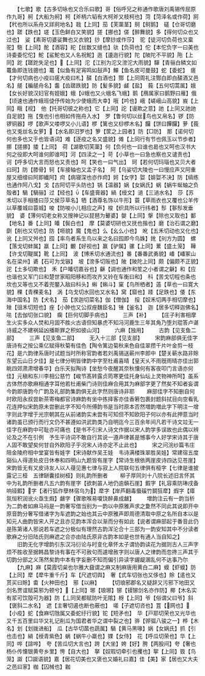 <!-- { "loadSidebar": true } -->
　　【七歌】歌【古多切咏也又合乐曰歌】哥【俗呼兄之称通作歌唐刘禹锡传屈原作九哥】舸【大船为舸】柯【斧柄六韬有大柯斧又枝柯也】菏【菏泽名或作荷】牁【杙也所以系舟又牂牁地名】戨【上同】茄【芙蕖茎】鴚【鴚鹅】　磋【仓哥切磨也】蹉【跌也】瑳【玉色鲜白又笑貌】搓【挪也】傞【醉舞貌】多【得何切众也又过也】　娑【素哥切婆娑舞也又衣貌】挱【摩挱或作莎】　驼【徒河切负荷也又槖驼】駞【上同】酡【酒容】紽【丝数又缝也】驮【负荷也】佗【本佗负字一曰美也诗委委佗佗】鮀【鲨鮀也又人名祝鮀】迤【逶迤行貌】陀【陂陀不平貌】陁【上同】跎【蹉跎失足也】【上同】沱【江别为沱又滂沱大雨貌】驒【青骊白鳞文如鼍鱼即连钱骢也】鼍【似鱼有足宵鸣如鼔声】鱓【鱼名皮可曼鼓】蛇【委蛇】　瘥【才何切病也小疫曰瘥大疫曰札】醝【白酒也】酂【上同周礼注酂白即白醝酒又邑名】艖【艑艖舟名】齹【齿蹉跌貌】防【髪多貌】鹾【盐】　莪【五何切蒿属】娥【女长好貌汉妇官有娙娥】蛾【蛾也又火蛾名飞蛾】鹅【鴈属家曰鹅野曰雁】俄【顷速也通作蛾班偼伃传始为少使蛾而大幸】哦【吟也】峨【嵯峨山高貌】峩【上同】睋【视】　他【托哥切彼之称也】它【上同】詑【谩欺之意】訑【上同又訑訑自足貌】拖【曳也引也相如传拖舟入水】　罗【鲁何切以丝鸟也又帛名】锣【防锣铜器】啰【歌声又喽啰又小儿语】椤【篱也又桫椤木名】饠【饼曰饆饠】萝【莪也又兎丝名女萝】【水名即汨罗也】箩【筐之上园者】防【□防】　那【诺何切何也多也又于也皆语词】难【逐疫之名又盛貌】傩【上同行有节也佩玉以节歩者】挪【搓挪】捼【上同】　荷【湖歌切芙蕖】何【负何也一曰谁也曷也又呵也汉书大何之役即大呵谁何即谁呵】河【四渎之一】苛【小草也一曰急也察也又谴责也】　诃【呼多切大言而怒也又责也】呵【笑也一曰气出】　珂【若何切玛瑙也又贝大者曰珂】防【膝骨】轲【车接轴也又孟子名】　阿【乌娑切大陵也一曰慢应声又阿重屋又细缯曰阿即纎阿】疴【病寝深也亦作疴】妸【女字】娿【媕娿不决】防【缟练也通作阿八戈】戈【古阿切平头防也】锅【温器】娲【女娲氏】蜗【蜗牛蜒蚰之负殻者】騧【騧骊】过【经也】【车盛膏器】緺【绶文】濄【三濄水名】　莎【苏禾切以手相捼曰莎又侯莎草名】牺【酒尊名饰以牛形】蓑【草雨衣也又覆也公羊传以草覆城曰蓑城】唆【防唆小儿相应之声】梭【织具所以行纬者】髿【鬖髿发垂貌】　婆【薄何切老女称又搜神记以琵琶为鼙婆】媻【上同】搫【除也又取也】鄱【地名】番【上同】皤【鬓白也】　摩【莫婆切研也又抚也揩也】磨【治石谓之磨】劘【削也又切也】防【咂貌】魔【鬼也】么【幺么小也】　吪【五禾切动也又化也】讹【上同又舛也】囮【率鸟者系生鸟以来之名曰囮即今鸟姝】鈋【刓方为圆】　螺【落戈切蚌属】蠃【上同】覼【好视也】赢【驴属】骡【上同】蔂【盛土笼】　鞾【许戈切鞮属】靴【上同】　波【博禾切水通流也】番【番番武勇貌】嶓【嶓冢山名在梁州】碆【石可为戈镞】　坡【滂多切阪也】陂【陂陀上同】颇【偏颇不正貌】詑【土多切欺也】　禾【户皤切嘉谷也】龢【调也通作和笙之小者谓之龢】和【应也谐也又军门曰和楚世家昭阳移和而攻齐又铃在车衡曰和】　科【苦戈切程也条也坎也又等也又不着兜鍪入敌曰科头】蝌【蝌斗】窠【鸟所栖者】薖【草也一曰寛大貌】稞【青稞麦名】　涡【乌戈切水回也又水名】窝【窟也】踒【足跌也】倭【东海中国名】防【犬名】　茄【求迦切菜名】伽【僧伽】　挼【奴禾切两手相切摩也】　矬【徂禾切短也】痤【小肿也又公叔痤魏臣名】锉【釜名】　迦【居多切释迦佛名】　呿【去伽切张口貌】　瘸【巨何切脚手病也】
　　三声【补】
　　【庄子利害相摩生火实多众人焚和月固不胜火古语但知暴虎不知冯河鹿生三年其角乃堕刘琨答卢谌诗威之不建祸延凶播斯罪之积如彼山河】
　　六麻【独用】
　　古韵【见支鱼二部】
　　三声【见支鱼二部】
　　无入十三部【见支部】
　　宋韵麻部俱无佳字唐诗有之按公乘亿赋得秋菊有佳色【陶令篱边菊秋来色自佳翠攒千片叶金剪一枝花】是六韵律系唐时试题当时所称官韵者若刘禹锡送蕲州李郎中【楚关蕲水路非賖东望云山日夕佳】是七律分明皆律韵中字至杜甫喜晴【皇天乆不雨旣雨晴亦佳出郭眺四郊肃肃增春华】白乐天拟陶诗【坐愁今夜醒其奈秋懐何有客夜叩门言语亦何佳】元稹和东川李相公慈竹【峻节髙转露贞筠寒更佳托身仙坛上灵物神所呵】虽系古体然亦歌麻相通字耳他若杜甫柴门诗则佳麻合用其为麻部字更了然矣不知者妄谓今韵即唐韵今广韵及礼部韵集韵俱无此字然则唐诗非耶
　　麻部佳字不知删自何时欧阳永叔尝新茶寄梅都官诗麻韵有坐中拣择客亦佳香箬包裹封题斜拭目向空看乳花连押似宋韵原未尝删此字不知今所傅韵书是当时原本否然増韵増此字下明注一增字则此字增于光宗朝其在从前诸韵实未尝有可知但不知欧阳子何以亦有此押意当时诸韵虽已颁行而行文仍不甚遵如洪武韵类乃自明迄今三百余年间凡若干诗文竝无一佳字在麻韵中可耻亦可痛也【是书不引宋人诗文作据以宋人韵学多误故也此偶以辨论及之不在引例　予生平诗词不敢自行其说一遵声律甚是憾事今人好学宋诗其于唐人固不敢望矣何甘自外欧阳子乎况宋人诗亦定不止此也】
　　宋之问浣纱篇韦庄陪金陵府相中堂宴皆有娃字【宋诗献作吴王娃　韦诗满楼珠翠胜吴娃】常建宿五度谿仙人得道处皮日休奉和四明山九题皆有崖字【常诗生根依两崖皮诗四达见苍崖】宋韵皆无有又皮诗友人以人葠见惠七律与寂上人院联句五律俱有桠字【七律是谁披露记三桠　五律缾囊挂树桠】则礼韵所删者
　　柳子厚同刘十八院长述旧言怀其中为礼韵所删者凡五六韵有崖字【欲刺苖人地仍逾贑石崖】鍜字【礼容乘防琫戌备响铔鍜】字【渚行狐作孽林宿乌为】犘字【岸芦翻毒蜃磎竹鬬狂犘】煆字【瘴氛恒积润讹火亟生煆】皻字【骤歌喉易嗄饶醉鼻成皻】
　　増韵注云有一韵当析为二韵者如麻马祃是一韵奢写借当别为一韵以中原雅声求之夐然不同此其说即开中原音韵分奢写借诸字为车遮韵之始也其云中原雅声即周德清取中原之名所自本以是知元人曲韵皆宋人开之且亦见韵本浑合以渐而分有如此【说者谓麻部起于番音此仍是陈第诸人邪说若车遮之分极似有理然古韵浑沦合十三部为一韵安知其中不分读者歌麻之分旧陆氏则麻遮之合亦由陆氏原非古韵本如是也世有通人当自知之】
　　旧韵无化字增韵引东汉冯衍论与时变化章怀太子谓协韵读花为据则古人三声字烦不胜收至据韩昌黎诗有事在不可赦句而遽增赦字则以唐人之律韵而忽搀三声其于切韵分部之义荡然矣韵中本有字妄删不知而偏引异读字龌龊溷乱何不达事乃尔
　　【九麻】麻【莫霞切枲也尔雅大鼗谓之麻又制麻唐用黄白二麻】蟆【虾蟆】防【上同】犘【犘牛重千斤】车【尺遮切舆】　奢【式车切张也又侈也】賖【逺也又贳买曰賖】畬【火种田也】　邪【以麻】
　　【切琅邪郡名又疑辞又污邪下地田又剑名贾谊赋莫邪为顿兮】【上同】琊【琅琊】铘【镆铘剑名亦作防】椰【木名实有浆可饮殻可为器】防【丄同吴都赋防叶无隂】枒【上同】爷【俗谓父曰爷】斜【褒斜二水名】　遮【主奢切遏也断也蔽也】　嗟【子遮切咨也】罝【网也】【小疫】蛇【食麻切虺属又委蛇纡行貌】铊【短矛也】　华【戸耶切荣也又光华也又千五百里曰华又礼记削瓜为国君者华之谓中裂之也】骅【骅骝八骏之一】桦【木名】划【划拨进船】　瓜【古华切蓏也蔬属】騧【黄马黑喙】娲【女娲氏】抓【引也击也】緺【绶青紫色】蜗【蜗牛小蠃也】婐【女侍】　花【呼瓜切荣也】华【上同】哗【諠哗】　夸【苦瓜切大言也】跨【大坐】姱【好】胯【两股间】夸【奢也杨仆传懐银黄夸乡里】恗【自大也】　拏【奴瑕切牵引也攫也】挐【上同】笯【鸟笼】詉【□詉语貌】嘉【居花切美也又褒也又婚礼曰嘉】佳【美】家【居也又大夫之邑曰家】枷【囚械也】耞
